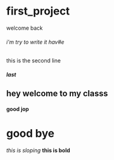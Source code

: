 # first_project
welcome back 
###### i'm try to write it hav#e
this is the second line
##### last
## hey welcome to my classs

#### good jop
# good bye
*this is sloping*
**this is bold**
